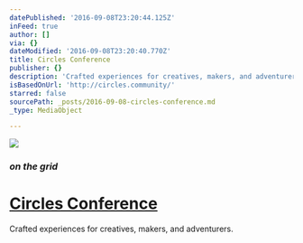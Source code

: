 ```yaml
---
datePublished: '2016-09-08T23:20:44.125Z'
inFeed: true
author: []
via: {}
dateModified: '2016-09-08T23:20:40.770Z'
title: Circles Conference
publisher: {}
description: 'Crafted experiences for creatives, makers, and adventurers. '
isBasedOnUrl: 'http://circles.community/'
starred: false
sourcePath: _posts/2016-09-08-circles-conference.md
_type: MediaObject

---
```

![](https://the-grid-user-content.s3-us-west-2.amazonaws.com/1f4e81fc-6cae-45c3-9bc5-9fb84dcacbb2.png)

### _on the grid_

# [Circles Conference][0]

Crafted experiences for creatives, makers, and adventurers. 

[0]: http://circles.community/ "Circles Conf Community"